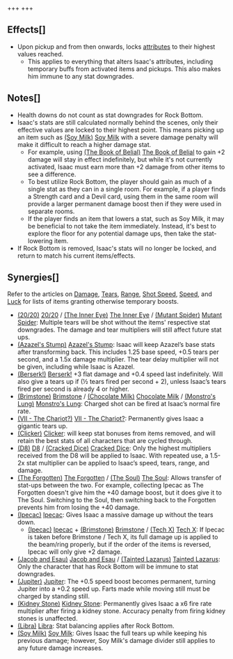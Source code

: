 +++
+++

Effects[]
---------


* Upon pickup and from then onwards, locks [attributes](/wiki/Attributes "Attributes") to their highest values reached.
	+ This applies to everything that alters Isaac's attributes, including temporary buffs from activated items and pickups. This also makes him immune to any stat downgrades.


Notes[]
-------


* Health downs do not count as stat downgrades for Rock Bottom.
* Isaac's stats are still calculated normally behind the scenes, only their effective values are locked to their highest point. This means picking up an item such as [(Soy Milk)](/wiki/Soy_Milk "Soy Milk") [Soy Milk](/wiki/Soy_Milk "Soy Milk") with a severe damage penalty will make it difficult to reach a higher damage stat.
	+ For example, using [(The Book of Belial)](/wiki/The_Book_of_Belial "The Book of Belial") [The Book of Belial](/wiki/The_Book_of_Belial "The Book of Belial") to gain +2 damage will stay in effect indefinitely, but while it's not currently activated, Isaac must earn more than +2 damage from other items to see a difference.
	+ To best utilize Rock Bottom, the player should gain as much of a single stat as they can in a single room. For example, if a player finds a Strength card and a Devil card, using them in the same room will provide a larger permanent damage boost then if they were used in separate rooms.
	+ If the player finds an item that lowers a stat, such as Soy Milk, it may be beneficial to not take the item immediately. Instead, it's best to explore the floor for any potential damage ups, then take the stat-lowering item.
* If Rock Bottom is removed, Isaac's stats will no longer be locked, and return to match his current items/effects.


Synergies[]
-----------


Refer to the articles on [Damage](/wiki/Damage "Damage"), [Tears](/wiki/Tears "Tears"), [Range](/wiki/Range "Range"), [Shot Speed](/wiki/Shot_Speed "Shot Speed"), [Speed](/wiki/Speed "Speed"), and [Luck](/wiki/Luck "Luck") for lists of items granting otherwise temporary boosts.



* [(20/20)](/wiki/20/20 "20/20") [20/20](/wiki/20/20 "20/20") / [(The Inner Eye)](/wiki/The_Inner_Eye "The Inner Eye") [The Inner Eye](/wiki/The_Inner_Eye "The Inner Eye") / [(Mutant Spider)](/wiki/Mutant_Spider "Mutant Spider") [Mutant Spider](/wiki/Mutant_Spider "Mutant Spider"): Multiple tears will be shot without the items' respective stat downgrades. The damage and tear multipliers will still affect future stat ups.
* [(Azazel's Stump)](/wiki/Azazel%27s_Stump "Azazel's Stump") [Azazel's Stump](/wiki/Azazel%27s_Stump "Azazel's Stump"): Isaac will keep Azazel’s base stats after transforming back. This includes 1.25 base speed, +0.5 tears per second, and a 1.5x damage multiplier. The tear delay multiplier will not be given, including while Isaac is Azazel.
* [(Berserk!)](/wiki/Berserk! "Berserk!") [Berserk!](/wiki/Berserk! "Berserk!") +3 flat damage and +0.4 speed last indefinitely. Will also give a tears up if (½ tears fired per second + 2), unless Isaac’s tears fired per second is already 4 or higher.
* [(Brimstone)](/wiki/Brimstone "Brimstone") [Brimstone](/wiki/Brimstone "Brimstone") / [(Chocolate Milk)](/wiki/Chocolate_Milk "Chocolate Milk") [Chocolate Milk](/wiki/Chocolate_Milk "Chocolate Milk") / [(Monstro's Lung)](/wiki/Monstro%27s_Lung "Monstro's Lung") [Monstro's Lung](/wiki/Monstro%27s_Lung "Monstro's Lung"): Charged shot can be fired at Isaac’s normal fire rate.
* [(VII - The Chariot?)](/wiki/Cards_and_Runes "VII - The Chariot?") [VII - The Chariot?](/wiki/Cards_and_Runes "Cards and Runes"): Permanently gives Isaac a gigantic tears up.
* [(Clicker)](/wiki/Clicker "Clicker") [Clicker](/wiki/Clicker "Clicker"): will keep stat bonuses from items removed, and will retain the best stats of all characters that are cycled through.
* [(D8)](/wiki/D8 "D8") [D8](/wiki/D8 "D8") / [(Cracked Dice)](/wiki/Cracked_Dice "Cracked Dice") [Cracked Dice](/wiki/Cracked_Dice "Cracked Dice"): Only the highest multipliers received from the D8 will be applied to Isaac. With repeated use, a 1.5-2x stat multiplier can be applied to Isaac’s speed, tears, range, and damage.
* [(The Forgotten)](/wiki/The_Forgotten "The Forgotten") [The Forgotten](/wiki/The_Forgotten "The Forgotten") /  [(The Soul)](/wiki/The_Soul_(Character) "The Soul") [The Soul](/wiki/The_Soul_(Character) "The Soul (Character)"): Allows transfer of stat-ups between the two. For example, collecting Ipecac as The Forgotten doesn't give him the +40 damage boost, but it does give it to The Soul. Switching to the Soul, then switching back to the Forgotten prevents him from losing the +40 damage.
* [(Ipecac)](/wiki/Ipecac "Ipecac") [Ipecac](/wiki/Ipecac "Ipecac"): Gives Isaac a massive damage up without the tears down.
	+ [(Ipecac)](/wiki/Ipecac "Ipecac") [Ipecac](/wiki/Ipecac "Ipecac") + [(Brimstone)](/wiki/Brimstone "Brimstone") [Brimstone](/wiki/Brimstone "Brimstone") / [(Tech X)](/wiki/Tech_X "Tech X") [Tech X](/wiki/Tech_X "Tech X"): If Ipecac is taken before Brimstone / Tech X, its full damage up is applied to the beam/ring properly, but if the order of the items is reversed, Ipecac will only give +2 damage.
* [(Jacob and Esau)](/wiki/Jacob_and_Esau "Jacob and Esau") [Jacob and Esau](/wiki/Jacob_and_Esau "Jacob and Esau") /  [(Tainted Lazarus)](/wiki/Tainted_Lazarus "Tainted Lazarus") [Tainted Lazarus](/wiki/Tainted_Lazarus "Tainted Lazarus"): Only the character that has Rock Bottom will be immune to stat downgrades.
* [(Jupiter)](/wiki/Jupiter "Jupiter") [Jupiter](/wiki/Jupiter "Jupiter"): The +0.5 speed boost becomes permanent, turning Jupiter into a +0.2 speed up. Farts made while moving still must be charged by standing still.
* [(Kidney Stone)](/wiki/Kidney_Stone "Kidney Stone") [Kidney Stone](/wiki/Kidney_Stone "Kidney Stone"): Permanently gives Isaac a x6 fire rate multiplier after firing a kidney stone. Accuracy penalty from firing kidney stones is unaffected.
* [(Libra)](/wiki/Libra "Libra") [Libra](/wiki/Libra "Libra"): Stat balancing applies after Rock Bottom.
* [(Soy Milk)](/wiki/Soy_Milk "Soy Milk") [Soy Milk](/wiki/Soy_Milk "Soy Milk"): Gives Isaac the full tears up while keeping his previous damage; however, Soy Milk's damage divider still applies to any future damage increases.


